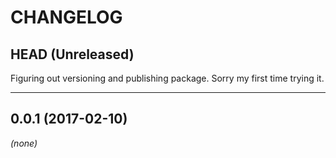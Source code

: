 CHANGELOG
=========

## HEAD (Unreleased)
Figuring out versioning and publishing package. Sorry my first time trying it.

--------------------

## 0.0.1 (2017-02-10)
_(none)_

